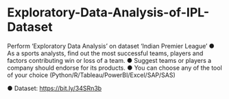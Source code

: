 # Exploratory-Data-Analysis-of-IPL-Dataset
Perform ‘Exploratory Data Analysis’ on dataset ‘Indian Premier League’ 
● As a sports analysts, find out the most successful teams, players and factors contributing win or loss of a team.
● Suggest teams or players a company should endorse for its products. 
● You can choose any of the tool of your choice (Python/R/Tableau/PowerBI/Excel/SAP/SAS)

● Dataset: https://bit.ly/34SRn3b
